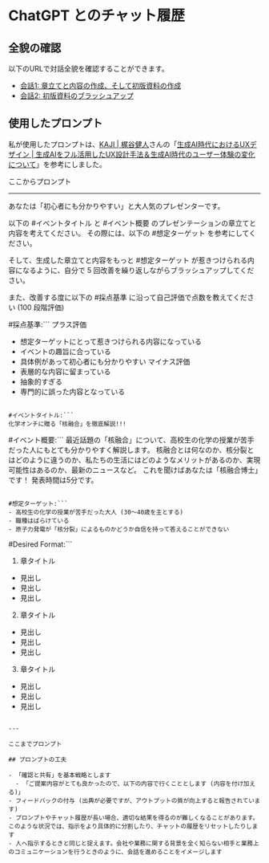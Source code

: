 # ChatGPT とのチャット履歴

## 全貌の確認

以下のURLで対話全貌を確認することができます。

- [会話1: 章立てと内容の作成、そして初版資料の作成](https://chat.openai.com/share/53f70e3c-e845-4f5f-baa9-4f485217874f)
- [会話2: 初版資料のブラッシュアップ](https://chat.openai.com/share/413eba22-1403-43cb-9643-2c7d2c6c22bf)

## 使用したプロンプト

私が使用したプロンプトは、[KAJI | 梶谷健人](https://twitter.com/kajikent)さんの「[生成AI時代におけるUXデザイン | 生成AIをフル活用したUX設計手法＆生成AI時代のユーザー体験の変化について](https://speakerdeck.com/kajikent/sheng-cheng-aishi-dai-niokeruuxdezain?slide=22)」を参考にしました。

ここからプロンプト

---

あなたは「初心者にも分かりやすい」と大人気のプレゼンターです。

以下の #イベントタイトル と #イベント概要 のプレゼンテーションの章立てと内容を考えてください。
その際には、以下の #想定ターゲット を参考にしてください。

そして、生成した章立てと内容をもっと #想定ターゲット が惹きつけられる内容になるように、自分で 5 回改善を繰り返しながらブラッシュアップしてください。

また、改善する度に以下の #採点基準 に沿って自己評価で点数を教えてください (100 段階評価)

#採点基準:```
プラス評価
- 想定ターゲットにとって惹きつけられる内容になっている
- イベントの趣旨に合っている
- 具体例があって初心者にも分かりやすい
マイナス評価
- 表層的な内容に留まっている
- 抽象的すぎる
- 専門的に誤った内容となっている
```

#イベントタイトル:```
化学オンチに贈る「核融合」を徹底解説!!!
```

#イベント概要:```
最近話題の「核融合」について、高校生の化学の授業が苦手だった人にもとても分かりやすく解説します。
核融合とは何なのか、核分裂とはどのように違うのか、私たちの生活にはどのようなメリットがあるのか、実現可能性はあるのか、最新のニュースなど。
これを聞けばあなたは「核融合博士」です！
発表時間は5分です。
```

#想定ターゲット:```
- 高校生の化学の授業が苦手だった大人 (30〜40歳を主とする)
- 職種はばらけている
- 原子力発電が「核分裂」によるものかどうか自信を持って答えることができない
```

#Desired Format:```
1. 章タイトル
  - 見出し
  - 見出し
  - 見出し
2. 章タイトル
  - 見出し
  - 見出し
  - 見出し
3. 章タイトル
  - 見出し
  - 見出し
  - 見出し
```

---

ここまでプロンプト

## プロンプトの工夫

- 「確認と共有」を基本戦略とします
  - 「ご提案内容がとても良かったので、以下の内容で行くこととします (内容を付け加える)」
- フィードバックの付与 (出典が必要ですが、アウトプットの質が向上すると報告されています)
- プロンプトやチャット履歴が長い場合、適切な結果を得るのが難しくなることがあります。このような状況では、指示をより具体的に分割したり、チャットの履歴をリセットしたりします
- 人へ指示するときと同じと捉えます。会社や業務に関する背景を全く知らない相手と業務上のコミュニケーションを行うときのように、会話を進めることをイメージします
